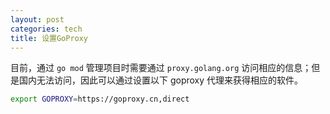 ```yaml
---
layout: post
categories: tech
title: 设置GoProxy
---
```


目前，通过 `go mod` 管理项目时需要通过 `proxy.golang.org` 访问相应的信息；但是国内无法访问，因此可以通过设置以下
goproxy 代理来获得相应的软件。


```sh
export GOPROXY=https://goproxy.cn,direct
```
